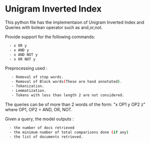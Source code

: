 # Unigram Inverted Index

This python file has the implementaion of Unigram Inverted Index and Queries with bolean operator such as and,or,not.


Provide support for the following commands:
```bash
  - x OR y
  - x AND y
  - x AND NOT y
  - x OR NOT y
```

Preprocessing used : 
```bash
   - Removal of stop words.
   - Removal of Block words(These are hand annotated).
   - Tokenization.
   - Lemmatization.
   - Tokens with less than length 2 are not considered.
```
      
The queries can be of more than 2 words of the form: "x OP1 y OP2 z" where OP1, OP2 = AND, OR, NOT.

Given a query, the model outputs : 
      
```bash     
  - the number of docs retrieved
  - the minimum number of total comparisons done (if any)
  - the list of documents retrieved.
```

